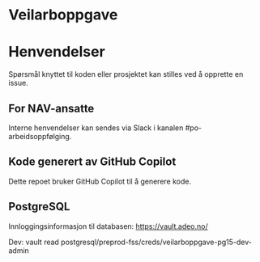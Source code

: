 Veilarboppgave
==============

# Henvendelser

Spørsmål knyttet til koden eller prosjektet kan stilles ved å opprette en issue.

## For NAV-ansatte

Interne henvendelser kan sendes via Slack i kanalen #po-arbeidsoppfølging.

## Kode generert av GitHub Copilot

Dette repoet bruker GitHub Copilot til å generere kode.
## PostgreSQL
Innloggingsinformasjon til databasen: https://vault.adeo.no/

Dev: vault read postgresql/preprod-fss/creds/veilarboppgave-pg15-dev-admin
